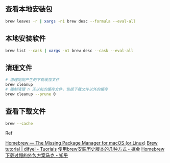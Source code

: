 ## 查看本地安装包

```sh
brew leaves -r | xargs -n1 brew desc --formula --eval-all
```

## 本地安装软件

```sh
brew list --cask | xargs -n1 brew desc --cask --eval-all
```

## 清理文件

```sh
# 清理刚刚产生的下载缓存文件
brew cleanup
# 强制清理 n 天以前的缓存文件，包括下载文件以外的缓存
brew cleanup --prune 0
```

## 查看下载文件

```sh
brew --cache
```

Ref

[Homebrew — The Missing Package Manager for macOS (or Linux)](https://brew.sh/)
[Brew tutorial | difyel - Tuorials](https://difyel.com/tutorial/brew-tutorial/index.html)
[使用brew安装历史版本的几种方式 - 掘金](https://juejin.cn/post/7179202980191666233)
[Homebrew 下载过慢的外包方案马克 - 知乎](https://zhuanlan.zhihu.com/p/107469378)